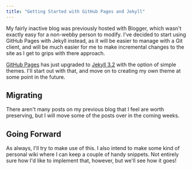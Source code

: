 ```yaml
---
title: "Getting Started with GitHub Pages and Jekyll"
---
```


My fairly inactive blog was previously hosted with Blogger,
which wasn't exactly easy for a non-webby person to modify.
I've decided to start using GitHub Pages with Jekyll instead,
as it will be easier to manage with a Git client, and will be
much easier for me to make incremental changes to the site as
I get to grips with there approach.

[GitHub Pages][1] has just upgraded to [Jekyll 3.2][2]
with the option of simple themes. I'll start out with that,
and move on to creating my own theme at some point in the future.

## Migrating

There aren't many posts on my previous blog that I feel are worth
preserving, but I will move some of the posts over in the coming weeks.

## Going Forward

As always, I'll try to make use of this. I also intend to make some
kind of personal wiki where I can keep a couple of handy snippets.
Not entirely sure how I'd like to implement that, however,
but we'll see how it goes!

<!-- References -->
[1]: https://github.com/blog/2236-github-pages-now-runs-jekyll-3-2 "GitHub Pages now runs Jekyll 3.2"
[2]: https://jekyllrb.com/news/2016/07/26/jekyll-3-2-0-released/ "Jekyll 3.2 Released"
